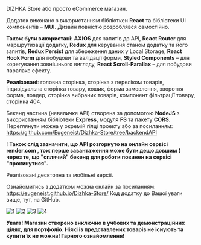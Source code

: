 DIZHKA Store або просто eCommerce магазин.

Додаток виконано з використанням бібліоткеи <b>React</b> та бібліотеки UI компонентів – <b>MUI</b>. 
Дизайн повністю розроблявся самостійно.

<b>Також були використані</b>: <b>AXIOS</b> для запитів до API, <b>React Router</b> для маршрутизації додатку, <b>Redux</b> для керування станом додатку та його запитів, <b>Redux Persist</b> для збереження даних у Local Storage, <b>React Hook Form</b> для побудови та валідації форми, <b>Styled Components</b> – для корегування зовнішнього вигляду, <b>React Scroll-Parallax</b> – для побудови паралакс ефекту.

<b> Реалізовані</b>: головна сторінка, сторінка з переліком товарів, індивідуальна сторінка товару, кошик, форма замовлення, зворотня форма, лоадер, сторінка вибраних товарів, компонент фільтрації товару, сторінка 404.

Бекенд частина (невеличке API) створена за допомогою <b>NodeJS</b> з використанням бібліотеки <b>Express</b>, модуля <b>FS</b> та пакету <b>CORS</b>. Переглянути можна у окремій гілці проекту або за посиланням: https://github.com/Eugeneist/Dizhka-Store/tree/backendAPI

! <b> Також слід зазначити, що API розгорнуто на онлайн сервісі render.com , тож перше завантаження може бути дещо довшим ( через те, що "сплячий" бекенд для роботи повинен на сервісі "прокинутися". </b>

Реалізовані десктопна та мобільні версії.

Ознайомитись з додатком можна онлайн за посиланням: https://eugeneist.github.io/Dizhka-Store/ 
Код додатку до Вашої уваги вище, тут, на GitHub.

![1](https://user-images.githubusercontent.com/91960555/220698077-f9461e1f-40e8-4a01-8e38-47900d4cb2a0.jpg)
![2](https://user-images.githubusercontent.com/91960555/220698110-54d104dd-9a4b-4a8d-83a4-7581c7214723.jpg)
![3](https://user-images.githubusercontent.com/91960555/220698148-76f9689f-c2e6-4fb0-ae06-ed227117e450.jpg)
![4](https://user-images.githubusercontent.com/91960555/220698182-f321f503-d668-4461-85c6-8e1d5f088ea4.jpg)

<b> Увага! Магазин створено виключно в учбових та демонстраційних цілях, для портфоліо. Ніякі із представлених товарів не існують та купити їх не можна!
Гарного ознайомлення! </b>
